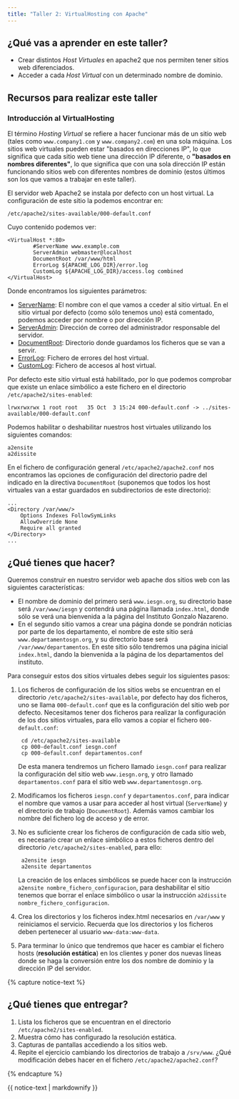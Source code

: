 ```yaml
---
title: "Taller 2: VirtualHosting con Apache"
---
```


## ¿Qué vas a aprender en este taller?

* Crear distintos *Host Virtuales* en apache2 que nos permiten tener sitios web diferenciados.
* Acceder a cada *Host Virtual* con un determinado nombre de dominio.

## Recursos para realizar este taller

### Introducción al VirtualHosting

El término *Hosting Virtual* se refiere a hacer funcionar más de un sitio web (tales como `www.company1.com` y `www.company2.com`) en una sola máquina. Los sitios web virtuales pueden estar "basados en direcciones IP", lo que significa que cada sitio web tiene una dirección IP diferente, o **"basados en nombres diferentes"**, lo que significa que con una sola dirección IP están funcionando sitios web con diferentes nombres de dominio (estos últimos son los que vamos a trabajar en este taller). 

El servidor web Apache2 se instala por defecto con un host virtual. La configuración de este sitio la podemos encontrar en:

    /etc/apache2/sites-available/000-default.conf

Cuyo contenido podemos ver:

	<VirtualHost *:80>
	        #ServerName www.example.com	
	        ServerAdmin webmaster@localhost
	        DocumentRoot /var/www/html	
	        ErrorLog ${APACHE_LOG_DIR}/error.log
	        CustomLog ${APACHE_LOG_DIR}/access.log combined	
	</VirtualHost>

Donde encontramos los siguientes parámetros:

* [ServerName](https://httpd.apache.org/docs/2.4/mod/core.html#servername): El nombre con el que vamos a cceder al sitio virtual. En el sitio virtual por defecto (como sólo tenemos uno) está comentado, podemos acceder por nombre o por dirección IP.
* [ServerAdmin](https://httpd.apache.org/docs/2.4/mod/core.html#serveradmin): Dirección de correo del administrador responsable del servidor.
* [DocumentRoot](https://httpd.apache.org/docs/2.4/mod/core.html#documentroot): Directorio donde guardamos los ficheros que se van a servir.
* [ErrorLog](https://httpd.apache.org/docs/2.4/mod/core.html#errorlog): Fichero de errores del host virtual.
* [CustomLog](http://httpd.apache.org/docs/current/mod/mod_log_config.html#customlog): Fichero de accesos al host virtual.

Por defecto este sitio virtual está habilitado, por lo que podemos comprobar que existe un enlace simbólico a este fichero en el directorio `/etc/apache2/sites-enabled`:

    lrwxrwxrwx 1 root root   35 Oct  3 15:24 000-default.conf -> ../sites-available/000-default.conf

Podemos habilitar o deshabilitar nuestros host virtuales utilizando los siguientes comandos:

	a2ensite
	a2dissite

En el fichero de configuración general `/etc/apache2/apache2.conf` nos encontramos las opciones de configuración del directorio padre del indicado en la directiva `DocumentRoot` (suponemos que todos los host virtuales van a estar guardados en subdirectorios de este directorio):

	...
	<Directory /var/www/>
		Options Indexes FollowSymLinks
		AllowOverride None
		Require all granted
	</Directory>
	...


## ¿Qué tienes que hacer?

Queremos construir en nuestro servidor web apache dos sitios web con las siguientes características:

* El nombre de dominio del primero será `www.iesgn.org`, su directorio base será `/var/www/iesgn` y contendrá una página llamada `index.html`, donde sólo se verá una bienvenida a la página del Instituto Gonzalo Nazareno.
* En el segundo sitio vamos a crear una página donde se pondrán noticias por parte de los departamento, el nombre de este sitio será `www.departamentosgn.org`, y su directorio base será `/var/www/departamentos`. En este sitio sólo tendremos una página inicial `index.html`, dando la bienvenida a la página de los departamentos del instituto.

Para conseguir estos dos sitios virtuales debes seguir los siguientes pasos:

1. Los ficheros de configuración de los sitios webs se encuentran en el directorio `/etc/apache2/sites-available`, por defecto hay dos ficheros, uno se llama `000-default.conf` que es la configuración del sitio web por defecto. Necesitamos tener dos ficheros para realizar la configuración de los dos sitios virtuales, para ello vamos a copiar el fichero `000-default.conf`:

		cd /etc/apache2/sites-available
		cp 000-default.conf iesgn.conf
		cp 000-default.conf departamentos.conf

	De esta manera tendremos un fichero llamado `iesgn.conf` para realizar la configuración del sitio web `www.iesgn.org`, y otro llamado `departamentos.conf` para el sitio web `www.departamentosgn.org`.

2. Modificamos los ficheros `iesgn.conf` y `departamentos.conf`, para indicar el nombre que vamos a usar para acceder al host virtual (`ServerName`) y el directorio de trabajo (`DocumentRoot`). Además vamos cambiar los nombre del fichero log de acceso y de error.
3. No es suficiente crear los ficheros de configuración de cada sitio web, es necesario crear un enlace simbólico a estos ficheros dentro del directorio `/etc/apache2/sites-enabled`, para ello:

        a2ensite iesgn
        a2ensite departamentos

	La creación de los enlaces simbólicos se puede hacer con la instrucción `a2ensite nombre_fichero_configuracion`, para deshabilitar el sitio tenemos que borrar el enlace simbólico o usar la instrucción `a2dissite nombre_fichero_configuracion`.

4. Crea los directorios y los ficheros index.html necesarios en `/var/www` y reiniciamos el servicio. Recuerda que los directorios y los ficheros deben pertenecer al usuario `www-data:www-data`.

5. Para terminar lo único que tendremos que hacer es cambiar el fichero hosts (**resolución estática**) en los clientes y poner dos nuevas líneas donde se haga la conversión entre los dos nombre de dominio y la dirección IP del servidor.



{% capture notice-text %}
## ¿Qué tienes que entregar?

1. Lista los ficheros que se encuentran en el directorio `/etc/apache2/sites-enabled`.
2. Muestra cómo has configurado la resolución estática.
3. Capturas de pantallas accediendo a los sitios web.
4. Repite el ejercicio cambiando los directorios de trabajo a `/srv/www`. ¿Qué modificación debes hacer en el fichero `/etc/apache2/apache2.conf`?

{% endcapture %}<div class="notice--info">{{ notice-text | markdownify }}</div>
